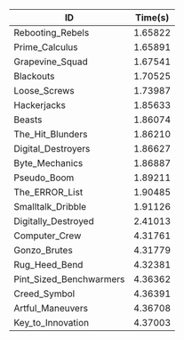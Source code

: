 |ID|Time(s)|
|-|-|
|Rebooting_Rebels|1.65822|
|Prime_Calculus|1.65891|
|Grapevine_Squad|1.67541|
|Blackouts|1.70525|
|Loose_Screws|1.73987|
|Hackerjacks|1.85633|
|Beasts|1.86074|
|The_Hit_Blunders|1.86210|
|Digital_Destroyers|1.86627|
|Byte_Mechanics|1.86887|
|Pseudo_Boom|1.89211|
|The_ERROR_List|1.90485|
|Smalltalk_Dribble|1.91126|
|Digitally_Destroyed|2.41013|
|Computer_Crew|4.31761|
|Gonzo_Brutes|4.31779|
|Rug_Heed_Bend|4.32381|
|Pint_Sized_Benchwarmers|4.36362|
|Creed_Symbol|4.36391|
|Artful_Maneuvers|4.36708|
|Key_to_Innovation|4.37003|
